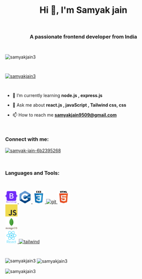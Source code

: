 <h1 align="center">Hi 👋, I'm Samyak jain</h1>
<br />
<h3 align="center">A passionate frontend developer from India</h3>
<br />
<p align="left"> <img src="https://komarev.com/ghpvc/?username=samyakjain3&label=Profile%20views&color=0e75b6&style=flat" alt="samyakjain3" /> </p>
<br />
<p align="left"> <a href="https://github.com/ryo-ma/github-profile-trophy"><img src="https://github-profile-trophy.vercel.app/?username=samyakjain3" alt="samyakjain3" /></a> </p>
<br />

- 🌱 I’m currently learning **node.js , express.js**

- 💬 Ask me about **react.js , javaScript , Tailwind css, css**

- 📫 How to reach me **samyakjain9509@gmail.com**
<br />
<h3 align="left">Connect with me:</h3>
<p align="left">
<a href="https://linkedin.com/in/samyak-jain-6b2395268" target="blank"><img align="center" src="https://raw.githubusercontent.com/rahuldkjain/github-profile-readme-generator/master/src/images/icons/Social/linked-in-alt.svg" alt="samyak-jain-6b2395268" height="30" width="40" /></a>
</p>
<br />
<h3 align="left">Languages and Tools:</h3>
<br />
<p align="left"> <a href="https://getbootstrap.com" target="_blank" rel="noreferrer"> <img src="https://raw.githubusercontent.com/devicons/devicon/master/icons/bootstrap/bootstrap-plain-wordmark.svg" alt="bootstrap" width="40" height="40"/> </a> <a href="https://www.w3schools.com/cpp/" target="_blank" rel="noreferrer"> <img src="https://raw.githubusercontent.com/devicons/devicon/master/icons/cplusplus/cplusplus-original.svg" alt="cplusplus" width="40" height="40"/> </a> <a href="https://www.w3schools.com/css/" target="_blank" rel="noreferrer"> <img src="https://raw.githubusercontent.com/devicons/devicon/master/icons/css3/css3-original-wordmark.svg" alt="css3" width="40" height="40"/> </a> <a href="https://git-scm.com/" target="_blank" rel="noreferrer"> <img src="https://www.vectorlogo.zone/logos/git-scm/git-scm-icon.svg" alt="git" width="40" height="40"/> </a> <a href="https://www.w3.org/html/" target="_blank" rel="noreferrer"> <img src="https://raw.githubusercontent.com/devicons/devicon/master/icons/html5/html5-original-wordmark.svg" alt="html5" width="40" height="40"/> </a> <a href="https://developer.mozilla.org/en-US/docs/Web/JavaScript" target="_blank" rel="noreferrer"> 
<br />  
<img src="https://raw.githubusercontent.com/devicons/devicon/master/icons/javascript/javascript-original.svg" alt="javascript" width="40" height="40"/> </a> <a href="https://www.mongodb.com/" target="_blank" rel="noreferrer">
  <br />
  <img src="https://raw.githubusercontent.com/devicons/devicon/master/icons/mongodb/mongodb-original-wordmark.svg" alt="mongodb" width="40" height="40"/> </a> <a href="https://reactjs.org/" target="_blank" rel="noreferrer"> 
    <br />
    <img src="https://raw.githubusercontent.com/devicons/devicon/master/icons/react/react-original-wordmark.svg" alt="react" width="40" height="40"/> </a> <a href="https://tailwindcss.com/" target="_blank" rel="noreferrer"> <img src="https://www.vectorlogo.zone/logos/tailwindcss/tailwindcss-icon.svg" alt="tailwind" width="40" height="40"/> </a> </p>
<br />
<p><img align="left" src="https://github-readme-stats.vercel.app/api/top-langs?username=samyakjain3&show_icons=true&locale=en&layout=compact" alt="samyakjain3" /></p>

<p>&nbsp;<img align="center" src="https://github-readme-stats.vercel.app/api?username=samyakjain3&show_icons=true&locale=en" alt="samyakjain3" /></p>

<p><img align="center" src="https://github-readme-streak-stats.herokuapp.com/?user=samyakjain3&" alt="samyakjain3" /></p>
